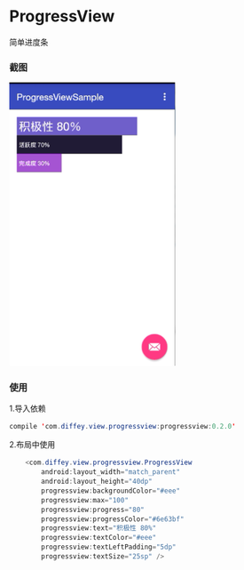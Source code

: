 # ProgressView
简单进度条

### 截图
<img src="./sc1.png" width="300">

### 使用
1.导入依赖
```java
compile 'com.diffey.view.progressview:progressview:0.2.0'
```

2.布局中使用
```java
    <com.diffey.view.progressview.ProgressView
        android:layout_width="match_parent"
        android:layout_height="40dp"
        progressview:backgroundColor="#eee"
        progressview:max="100"
        progressview:progress="80"
        progressview:progressColor="#6e63bf"
        progressview:text="积极性 80%"
        progressview:textColor="#eee"
        progressview:textLeftPadding="5dp"
        progressview:textSize="25sp" />
``` 

